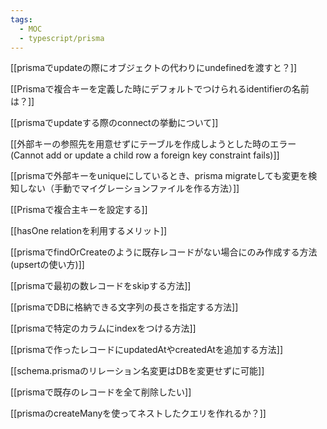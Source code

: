 ```yaml
---
tags:
  - MOC
  - typescript/prisma
---
```

[[prismaでupdateの際にオブジェクトの代わりにundefinedを渡すと？]]

[[Prismaで複合キーを定義した時にデフォルトでつけられるidentifierの名前は？]]

[[prismaでupdateする際のconnectの挙動について]]

[[外部キーの参照先を用意せずにテーブルを作成しようとした時のエラー(Cannot add or update a child row a foreign key constraint fails)]]

[[prismaで外部キーをuniqueにしているとき、prisma migrateしても変更を検知しない（手動でマイグレーションファイルを作る方法）]]

[[Prismaで複合主キーを設定する]]

[[hasOne relationを利用するメリット]]

[[prismaでfindOrCreateのように既存レコードがない場合にのみ作成する方法(upsertの使い方)]]

[[prismaで最初の数レコードをskipする方法]]

[[prismaでDBに格納できる文字列の長さを指定する方法]]

[[prismaで特定のカラムにindexをつける方法]]

[[prismaで作ったレコードにupdatedAtやcreatedAtを追加する方法]]

[[schema.prismaのリレーション名変更はDBを変更せずに可能]]

[[prismaで既存のレコードを全て削除したい]]

[[prismaのcreateManyを使ってネストしたクエリを作れるか？]]
